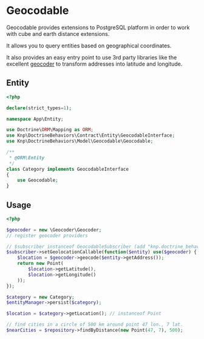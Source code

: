 # Geocodable

Geocodable provides extensions to PostgreSQL platform in order to work with cube and earth distance extensions.

It allows you to query entities based on geographical coordinates.

It also provides an easy entry point to use 3rd party libraries like the excellent [geocoder](https://github.com/willdurand/Geocoder) to transform addresses into latitude and longitude.

## Entity

```php
<?php

declare(strict_types=1);

namespace App\Entity;

use Doctrine\ORM\Mapping as ORM;
use Knp\DoctrineBehaviors\Contract\Entity\GeocodableInterface;
use Knp\DoctrineBehaviors\Model\Geocodable\Geocodable;

/**
 * @ORM\Entity
 */
class Category implements GeocodableInterface
{
    use Geocodable;
}
```

## Usage

```php
<?php

$geocoder = new \Geocoder\Geocoder;
// register geocoder providers

// $subscriber instanceof GeocodableSubscriber (add "knp.doctrine_behaviors.geocodable_subscriber" into your services.yml)
$subscriber->setGeolocationCallable(function($entity) use($geocoder) {
    $location = $geocoder->geocode($entity->getAddress());
    return new Point(
        $location->getLatitude(),
        $location->getLongitude()
    ));
});

$category = new Category;
$entityManager->persist($category);

$location = $category->getLocation(); // instanceof Point

// find cities in a circle of 500 km around point 47 lon., 7 lat.
$nearCities = $repository->findByDistance(new Point(47, 7), 500);
```